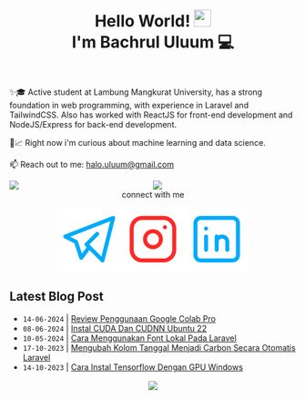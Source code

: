
<h1 align="center">Hello World! <img src="https://raw.githubusercontent.com/MartinHeinz/MartinHeinz/master/wave.gif" height="30px" width="30px">
  <br> I'm Bachrul Uluum 💻</h1>
<br>

✨🎓 Active student at Lambung Mangkurat University, has a strong foundation in web programming,
with experience in Laravel and TailwindCSS. Also has worked with ReactJS for front-end
development and NodeJS/Express for back-end development.

🧐📈 Right now i'm curious about machine learning and data science.

📫 Reach out to me:  halo.uluum@gmail.com

<div align="center">


[<img align="right" width="50%" src="https://github-readme-stats.vercel.app/api?username=uluumbch&theme=transparent&show_icons=true">](https://metrics.lecoq.io/uluumbch)
 
 [<img align="right" width="50%" src="https://github-readme-stats.vercel.app/api/top-langs/?username=uluumbch&layout=compact&theme=transparent">](https://metrics.lecoq.io/uluumbch)
  




connect with me


  [![uluumbch](./icons/telegram.svg)](https://t.me/uluumbch)[![uluumbch](./icons/instagram.svg)](https://instagram.com/uluumbch)[![Bachrul Uluum](./icons/linkedin.svg)](https://www.linkedin.com/in/bachrul-uluum/)

</div>

## Latest Blog Post

  <!-- BLOG-POST-LIST:START -->
- `14-06-2024` | [Review Penggunaan Google Colab Pro](https://uluumbch.my.id/p/review-penggunaan-google-colab-pro/)  
- `08-06-2024` | [Instal CUDA Dan CUDNN Ubuntu 22](https://uluumbch.my.id/p/instal-cuda-dan-cudnn-ubuntu-22/)  
- `10-05-2024` | [Cara Menggunakan Font Lokal Pada Laravel](https://uluumbch.my.id/p/cara-menggunakan-font-lokal-pada-laravel/)  
- `17-10-2023` | [Mengubah Kolom Tanggal Menjadi Carbon Secara Otomatis Laravel](https://uluumbch.my.id/p/mengubah-kolom-tanggal-menjadi-carbon-secara-otomatis-laravel/)  
- `14-10-2023` | [Cara Instal Tensorflow Dengan GPU Windows](https://uluumbch.my.id/p/cara-instal-tensorflow-dengan-gpu-windows/)  

<!-- BLOG-POST-LIST:END -->

<div align="center">
<img align="center" src="https://github-readme-streak-stats.herokuapp.com?user=uluumbch&theme=github-dark-blue&border_radius=4.9&mode=weekly&card_width=1000">
</div>

<!---
uluumbch/uluumbch is a ✨ special ✨ repository because its `README.md` (this file) appears on your GitHub profile.
You can click the Preview link to take a look at your changes.
--->
